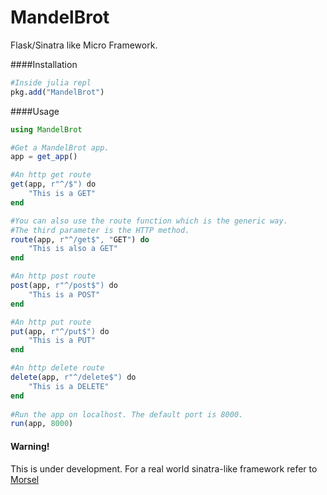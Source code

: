 MandelBrot
==========

Flask/Sinatra like Micro Framework.

####Installation

```julia
#Inside julia repl
pkg.add("MandelBrot")
```


####Usage

```julia
using MandelBrot

#Get a MandelBrot app.
app = get_app()

#An http get route
get(app, r"^/$") do
    "This is a GET"
end

#You can also use the route function which is the generic way.
#The third parameter is the HTTP method.
route(app, r"^/get$", "GET") do
    "This is also a GET"
end

#An http post route
post(app, r"^/post$") do
    "This is a POST"
end

#An http put route
put(app, r"^/put$") do
    "This is a PUT"
end

#An http delete route
delete(app, r"^/delete$") do
    "This is a DELETE"
end
    
#Run the app on localhost. The default port is 8000.
run(app, 8000)
```

#### Warning!

This is under development. For a real world sinatra-like framework refer to [Morsel](https://github.com/JuliaLang/Morsel.jl)
